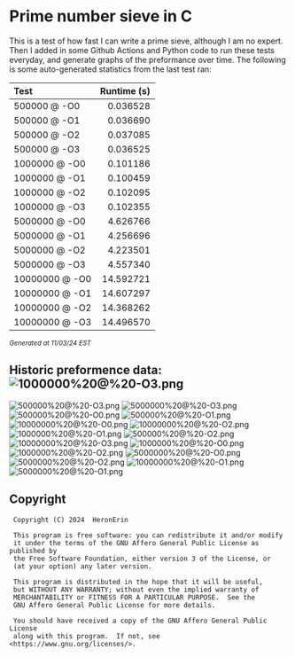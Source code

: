 # Prime number sieve in C

This is a test of how fast I can write a prime sieve, although I am no expert. Then I added in some Github Actions and Python code to run these tests everyday, and generate graphs of the preformance over time.
The following is some auto-generated statistics from the last test ran:

| Test          | Runtime (s)   |
| :---          |          ---: |
|500000 @ -O0|0.036528|
|500000 @ -O1|0.036690|
|500000 @ -O2|0.037085|
|500000 @ -O3|0.036525|
|1000000 @ -O0|0.101186|
|1000000 @ -O1|0.100459|
|1000000 @ -O2|0.102095|
|1000000 @ -O3|0.102355|
|5000000 @ -O0|4.626766|
|5000000 @ -O1|4.256696|
|5000000 @ -O2|4.223501|
|5000000 @ -O3|4.557340|
|10000000 @ -O0|14.592721|
|10000000 @ -O1|14.607297|
|10000000 @ -O2|14.368262|
|10000000 @ -O3|14.496570|

<sup><i>Generated at 11/03/24 EST</i></sup>
## Historic preformence data:![1000000%20@%20-O3.png](imgs/1000000%20@%20-O3.png)
![500000%20@%20-O3.png](imgs/500000%20@%20-O3.png)
![5000000%20@%20-O3.png](imgs/5000000%20@%20-O3.png)
![500000%20@%20-O0.png](imgs/500000%20@%20-O0.png)
![500000%20@%20-O1.png](imgs/500000%20@%20-O1.png)
![10000000%20@%20-O0.png](imgs/10000000%20@%20-O0.png)
![10000000%20@%20-O2.png](imgs/10000000%20@%20-O2.png)
![1000000%20@%20-O1.png](imgs/1000000%20@%20-O1.png)
![500000%20@%20-O2.png](imgs/500000%20@%20-O2.png)
![10000000%20@%20-O3.png](imgs/10000000%20@%20-O3.png)
![1000000%20@%20-O0.png](imgs/1000000%20@%20-O0.png)
![1000000%20@%20-O2.png](imgs/1000000%20@%20-O2.png)
![5000000%20@%20-O0.png](imgs/5000000%20@%20-O0.png)
![5000000%20@%20-O2.png](imgs/5000000%20@%20-O2.png)
![10000000%20@%20-O1.png](imgs/10000000%20@%20-O1.png)
![5000000%20@%20-O1.png](imgs/5000000%20@%20-O1.png)


## Copyright
```
 Copyright (C) 2024  HeronErin

 This program is free software: you can redistribute it and/or modify
 it under the terms of the GNU Affero General Public License as published by
 the Free Software Foundation, either version 3 of the License, or
 (at your option) any later version.

 This program is distributed in the hope that it will be useful,
 but WITHOUT ANY WARRANTY; without even the implied warranty of
 MERCHANTABILITY or FITNESS FOR A PARTICULAR PURPOSE.  See the
 GNU Affero General Public License for more details.

 You should have received a copy of the GNU Affero General Public License
 along with this program.  If not, see <https://www.gnu.org/licenses/>.
```